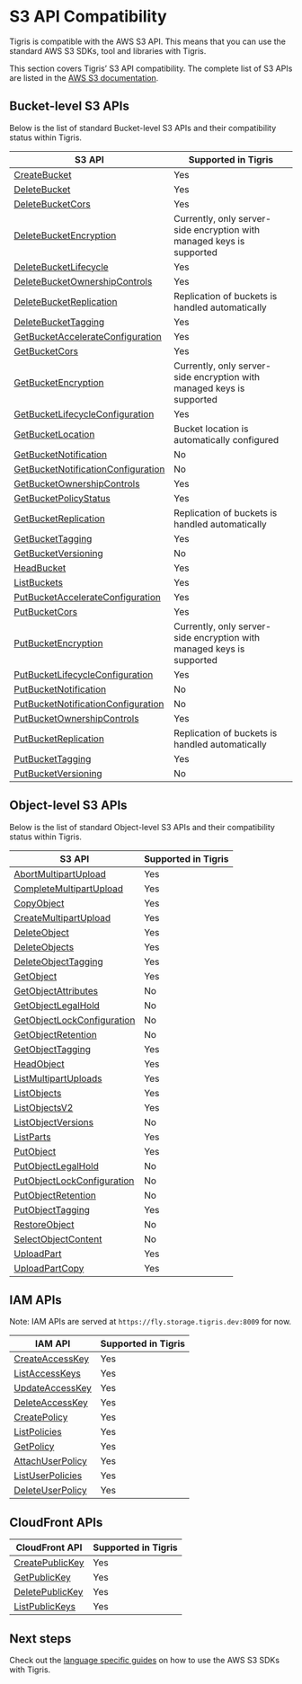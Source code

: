 # S3 API Compatibility

Tigris is compatible with the AWS S3 API. This means that you can use the
standard AWS S3 SDKs, tool and libraries with Tigris.

This section covers Tigris’ S3 API compatibility. The complete list of S3 APIs
are listed in the
[AWS S3 documentation](https://docs.aws.amazon.com/AmazonS3/latest/API/API_Operations_Amazon_Simple_Storage_Service.html).

## Bucket-level S3 APIs

Below is the list of standard Bucket-level S3 APIs and their compatibility
status within Tigris.

| S3 API                                                                                                                            | Supported in Tigris                                                   |
| --------------------------------------------------------------------------------------------------------------------------------- | --------------------------------------------------------------------- |
| [CreateBucket](https://docs.aws.amazon.com/AmazonS3/latest/API/API_CreateBucket.html)                                             | Yes                                                                   |
| [DeleteBucket](https://docs.aws.amazon.com/AmazonS3/latest/API/API_DeleteBucket.html)                                             | Yes                                                                   |
| [DeleteBucketCors](https://docs.aws.amazon.com/AmazonS3/latest/API/API_DeleteBucketCors.html)                                     | Yes                                                                   |
| [DeleteBucketEncryption](https://docs.aws.amazon.com/AmazonS3/latest/API/API_DeleteBucketEncryption.html)                         | Currently, only server-side encryption with managed keys is supported |
| [DeleteBucketLifecycle](https://docs.aws.amazon.com/AmazonS3/latest/API/API_DeleteBucketLifecycle.html)                           | Yes                                                                   |
| [DeleteBucketOwnershipControls](https://docs.aws.amazon.com/AmazonS3/latest/API/API_DeleteBucketOwnershipControls.html)           | Yes                                                                   |
| [DeleteBucketReplication](https://docs.aws.amazon.com/AmazonS3/latest/API/API_DeleteBucketReplication.html)                       | Replication of buckets is handled automatically                       |
| [DeleteBucketTagging](https://docs.aws.amazon.com/AmazonS3/latest/API/API_DeleteBucketTagging.html)                               | Yes                                                                   |
| [GetBucketAccelerateConfiguration](https://docs.aws.amazon.com/AmazonS3/latest/API/API_GetBucketAccelerateConfiguration.html)     | Yes                                                                   |
| [GetBucketCors](https://docs.aws.amazon.com/AmazonS3/latest/API/API_GetBucketCors.html)                                           | Yes                                                                   |
| [GetBucketEncryption](https://docs.aws.amazon.com/AmazonS3/latest/API/API_GetBucketEncryption.html)                               | Currently, only server-side encryption with managed keys is supported |
| [GetBucketLifecycleConfiguration](https://docs.aws.amazon.com/AmazonS3/latest/API/API_GetBucketLifecycleConfiguration.html)       | Yes                                                                   |
| [GetBucketLocation](https://docs.aws.amazon.com/AmazonS3/latest/API/API_GetBucketLocation.html)                                   | Bucket location is automatically configured                           |
| [GetBucketNotification](https://docs.aws.amazon.com/AmazonS3/latest/API/API_GetBucketNotification.html)                           | No                                                                    |
| [GetBucketNotificationConfiguration](https://docs.aws.amazon.com/AmazonS3/latest/API/API_GetBucketNotificationConfiguration.html) | No                                                                    |
| [GetBucketOwnershipControls](https://docs.aws.amazon.com/AmazonS3/latest/API/API_GetBucketOwnershipControls.html)                 | Yes                                                                   |
| [GetBucketPolicyStatus](https://docs.aws.amazon.com/AmazonS3/latest/API/API_GetBucketPolicyStatus.html)                           | Yes                                                                   |
| [GetBucketReplication](https://docs.aws.amazon.com/AmazonS3/latest/API/API_GetBucketReplication.html)                             | Replication of buckets is handled automatically                       |
| [GetBucketTagging](https://docs.aws.amazon.com/AmazonS3/latest/API/API_GetBucketTagging.html)                                     | Yes                                                                   |
| [GetBucketVersioning](https://docs.aws.amazon.com/AmazonS3/latest/API/API_GetBucketVersioning.html)                               | No                                                                    |
| [HeadBucket](https://docs.aws.amazon.com/AmazonS3/latest/API/API_HeadBucket.html)                                                 | Yes                                                                   |
| [ListBuckets](https://docs.aws.amazon.com/AmazonS3/latest/API/API_ListBuckets.html)                                               | Yes                                                                   |
| [PutBucketAccelerateConfiguration](https://docs.aws.amazon.com/AmazonS3/latest/API/API_PutBucketAccelerateConfiguration.html)     | Yes                                                                   |
| [PutBucketCors](https://docs.aws.amazon.com/AmazonS3/latest/API/API_PutBucketCors.html)                                           | Yes                                                                   |
| [PutBucketEncryption](https://docs.aws.amazon.com/AmazonS3/latest/API/API_PutBucketEncryption.html)                               | Currently, only server-side encryption with managed keys is supported |
| [PutBucketLifecycleConfiguration](https://docs.aws.amazon.com/AmazonS3/latest/API/API_PutBucketLifecycleConfiguration.html)       | Yes                                                                   |
| [PutBucketNotification](https://docs.aws.amazon.com/AmazonS3/latest/API/API_PutBucketNotification.html)                           | No                                                                    |
| [PutBucketNotificationConfiguration](https://docs.aws.amazon.com/AmazonS3/latest/API/API_PutBucketNotificationConfiguration.html) | No                                                                    |
| [PutBucketOwnershipControls](https://docs.aws.amazon.com/AmazonS3/latest/API/API_PutBucketOwnershipControls.html)                 | Yes                                                                   |
| [PutBucketReplication](https://docs.aws.amazon.com/AmazonS3/latest/API/API_PutBucketReplication.html)                             | Replication of buckets is handled automatically                       |
| [PutBucketTagging](https://docs.aws.amazon.com/AmazonS3/latest/API/API_PutBucketTagging.html)                                     | Yes                                                                   |
| [PutBucketVersioning](https://docs.aws.amazon.com/AmazonS3/latest/API/API_PutBucketVersioning.html)                               | No                                                                    |

## Object-level S3 APIs

Below is the list of standard Object-level S3 APIs and their compatibility
status within Tigris.

| S3 API                                                                                                            | Supported in Tigris |
| ----------------------------------------------------------------------------------------------------------------- | ------------------- |
| [AbortMultipartUpload](https://docs.aws.amazon.com/AmazonS3/latest/API/API_AbortMultipartUpload.html)             | Yes                 |
| [CompleteMultipartUpload](https://docs.aws.amazon.com/AmazonS3/latest/API/API_CompleteMultipartUpload.html)       | Yes                 |
| [CopyObject](https://docs.aws.amazon.com/AmazonS3/latest/API/API_CopyObject.html)                                 | Yes                 |
| [CreateMultipartUpload](https://docs.aws.amazon.com/AmazonS3/latest/API/API_CreateMultipartUpload.html)           | Yes                 |
| [DeleteObject](https://docs.aws.amazon.com/AmazonS3/latest/API/API_DeleteObject.html)                             | Yes                 |
| [DeleteObjects](https://docs.aws.amazon.com/AmazonS3/latest/API/API_DeleteObjects.html)                           | Yes                 |
| [DeleteObjectTagging](https://docs.aws.amazon.com/AmazonS3/latest/API/API_DeleteObjectTagging.html)               | Yes                 |
| [GetObject](https://docs.aws.amazon.com/AmazonS3/latest/API/API_GetObject.html)                                   | Yes                 |
| [GetObjectAttributes](https://docs.aws.amazon.com/AmazonS3/latest/API/API_GetObjectAttributes.html)               | No                  |
| [GetObjectLegalHold](https://docs.aws.amazon.com/AmazonS3/latest/API/API_GetObjectLegalHold.html)                 | No                  |
| [GetObjectLockConfiguration](https://docs.aws.amazon.com/AmazonS3/latest/API/API_GetObjectLockConfiguration.html) | No                  |
| [GetObjectRetention](https://docs.aws.amazon.com/AmazonS3/latest/API/API_GetObjectRetention.html)                 | No                  |
| [GetObjectTagging](https://docs.aws.amazon.com/AmazonS3/latest/API/API_GetObjectTagging.html)                     | Yes                 |
| [HeadObject](https://docs.aws.amazon.com/AmazonS3/latest/API/API_HeadObject.html)                                 | Yes                 |
| [ListMultipartUploads](https://docs.aws.amazon.com/AmazonS3/latest/API/API_ListMultipartUploads.html)             | Yes                 |
| [ListObjects](https://docs.aws.amazon.com/AmazonS3/latest/API/API_ListObjects.html)                               | Yes                 |
| [ListObjectsV2](https://docs.aws.amazon.com/AmazonS3/latest/API/API_ListObjectsV2.html)                           | Yes                 |
| [ListObjectVersions](https://docs.aws.amazon.com/AmazonS3/latest/API/API_ListObjectVersions.html)                 | No                  |
| [ListParts](https://docs.aws.amazon.com/AmazonS3/latest/API/API_ListParts.html)                                   | Yes                 |
| [PutObject](https://docs.aws.amazon.com/AmazonS3/latest/API/API_PutObject.html)                                   | Yes                 |
| [PutObjectLegalHold](https://docs.aws.amazon.com/AmazonS3/latest/API/API_PutObjectLegalHold.html)                 | No                  |
| [PutObjectLockConfiguration](https://docs.aws.amazon.com/AmazonS3/latest/API/API_PutObjectLockConfiguration.html) | No                  |
| [PutObjectRetention](https://docs.aws.amazon.com/AmazonS3/latest/API/API_PutObjectRetention.html)                 | No                  |
| [PutObjectTagging](https://docs.aws.amazon.com/AmazonS3/latest/API/API_PutObjectTagging.html)                     | Yes                 |
| [RestoreObject](https://docs.aws.amazon.com/AmazonS3/latest/API/API_RestoreObject.html)                           | No                  |
| [SelectObjectContent](https://docs.aws.amazon.com/AmazonS3/latest/API/API_SelectObjectContent.html)               | No                  |
| [UploadPart](https://docs.aws.amazon.com/AmazonS3/latest/API/API_UploadPart.html)                                 | Yes                 |
| [UploadPartCopy](https://docs.aws.amazon.com/AmazonS3/latest/API/API_UploadPartCopy.html)                         | Yes                 |

## IAM APIs

Note: IAM APIs are served at `https://fly.storage.tigris.dev:8009` for now.

| IAM API                                                                                           | Supported in Tigris |
| ------------------------------------------------------------------------------------------------- | ------------------- |
| [CreateAccessKey](https://docs.aws.amazon.com/IAM/latest/APIReference/API_CreateAccessKey.html)   | Yes                 |
| [ListAccessKeys](https://docs.aws.amazon.com/IAM/latest/APIReference/API_ListAccessKeys.html)     | Yes                 |
| [UpdateAccessKey](https://docs.aws.amazon.com/IAM/latest/APIReference/API_UpdateAccessKey.html)   | Yes                 |
| [DeleteAccessKey](https://docs.aws.amazon.com/IAM/latest/APIReference/API_DeleteAccessKey.html)   | Yes                 |
| [CreatePolicy](https://docs.aws.amazon.com/IAM/latest/APIReference/API_CreatePolicy.html)         | Yes                 |
| [ListPolicies](https://docs.aws.amazon.com/IAM/latest/APIReference/API_ListPolicies.html)         | Yes                 |
| [GetPolicy](https://docs.aws.amazon.com/IAM/latest/APIReference/API_GetPolicy.html)               | Yes                 |
| [AttachUserPolicy](https://docs.aws.amazon.com/IAM/latest/APIReference/API_AttachUserPolicy.html) | Yes                 |
| [ListUserPolicies](https://docs.aws.amazon.com/IAM/latest/APIReference/API_ListUserPolicies.html) | Yes                 |
| [DeleteUserPolicy](https://docs.aws.amazon.com/IAM/latest/APIReference/API_DeleteUserPolicy.html) | Yes                 |

## CloudFront APIs

| CloudFront API                                                                                         | Supported in Tigris |
| ------------------------------------------------------------------------------------------------------ | ------------------- |
| [CreatePublicKey](https://docs.aws.amazon.com/cloudfront/latest/APIReference/API_CreatePublicKey.html) | Yes                 |
| [GetPublicKey](https://docs.aws.amazon.com/cloudfront/latest/APIReference/API_GetPublicKey.html)       | Yes                 |
| [DeletePublicKey](https://docs.aws.amazon.com/cloudfront/latest/APIReference/API_DeletePublicKey.html) | Yes                 |
| [ListPublicKeys](https://docs.aws.amazon.com/cloudfront/latest/APIReference/API_ListPublicKeys.html)   | Yes                 |

## Next steps

Check out the [language specific guides](../../sdks/s3/) on how to use the AWS
S3 SDKs with Tigris.
